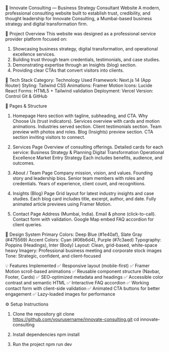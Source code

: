 🧭 Innovate Consulting — Business Strategy Consultant Website
A modern, professional consulting website built to establish trust, credibility, and thought leadership for Innovate Consulting, a Mumbai-based business strategy and digital transformation firm.

🚀 Project Overview
This website was designed as a professional service provider platform focused on:
1. Showcasing business strategy, digital transformation, and operational excellence services.
2. Building trust through team credentials, testimonials, and case studies.
3. Demonstrating expertise through an Insights (blog) section.
4. Providing clear CTAs that convert visitors into clients.

🧰 Tech Stack
Category: Technology Used
Framework: Next.js 14 (App Router)
Styling: Tailwind CSS
Animations: Framer Motion
Icons: Lucide React
Forms: HTML5 + Tailwind validation
Deployment: Vercel
Version: Control Git & GitHub

📄 Pages & Structure
1. Homepage
Hero section with tagline, subheading, and CTA.
Why Choose Us (trust indicators).
Services overview with cards and motion animations.
Industries served section.
Client testimonials section.
Team preview with photos and roles.
Blog (Insights) preview section.
CTA section inviting visitors to connect.

2. Services Page
Overview of consulting offerings.
Detailed cards for each service:
Business Strategy & Planning
Digital Transformation
Operational Excellence
Market Entry Strategy
Each includes benefits, audience, and outcomes.

3. About / Team Page
Company mission, vision, and values.
Founding story and leadership bios.
Senior team members with roles and credentials.
Years of experience, client count, and recognitions.

4. Insights (Blog) Page
Grid layout for latest industry insights and case studies.
Each blog card includes title, excerpt, author, and date.
Fully animated article previews using Framer Motion.

5. Contact Page
Address (Mumbai, India).
Email & phone (click-to-call).
Contact form with validation.
Google Map embed
FAQ accordion for client queries.

🎨 Design System
Primary Colors: Deep Blue (#1e40af), Slate Gray (#475569)
Accent Colors: Cyan (#06b6d4), Purple (#7c3aed)
Typography: Poppins (Headings), Inter (Body)
Layout: Clean, grid-based, white-space heavy
Imagery: Professional business meeting and corporate stock images
Tone: Strategic, confident, and client-focused

💡 Features Implemented
✅ Responsive layout (mobile-first)
✅ Framer Motion scroll-based animations
✅ Reusable component structure (Navbar, Footer, Cards)
✅ SEO-optimized metadata and headings
✅ Accessible color contrast and semantic HTML
✅ Interactive FAQ accordion
✅ Working contact form with client-side validation
✅ Animated CTA buttons for better engagement
✅ Lazy-loaded images for performance

⚙️ Setup Instructions
1. Clone the repository
git clone https://github.com/yourusername/innovate-consulting.git
cd innovate-consulting

2. Install dependencies
npm install

3. Run the project
npm run dev

